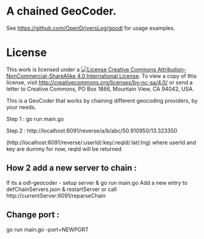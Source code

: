 # A chained GeoCoder.

See https://github.com/OpenDriversLog/goodl for usage examples.

# License 
This work is licensed under a [![License](https://i.creativecommons.org/l/by-nc-sa/4.0/80x15.png) Creative Commons Attribution-NonCommercial-ShareAlike 4.0 International License](https://creativecommons.org/licenses/by-nc-sa/4.0/).
To view a copy of this license, visit http://creativecommons.org/licenses/by-nc-sa/4.0/ or send a letter to Creative Commons, PO Box 1866, Mountain View, CA 94042, USA.

This is a GeoCoder that works by chaining different geocoding providers, by your needs.

Step 1 : go run main.go

Step 2 : http://localhost:6091/reverse/a/b/abc/50.910950/13.323350

(http://localhost:6091/reverse/:userId/:key/:reqId/:lat/:lng) where userId and key are dummy for now, reqId will be returned

## How 2 add a new server to chain :

If its a odl-geocoder - setup server & go run main.go
Add a new entry to defChainServers.json & restartServer or call http://currentServer:6091/reparseChain

## Change port :
go run main.go -port=NEWPORT